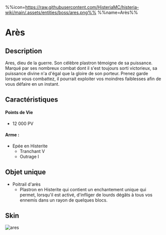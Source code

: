 %%icon=https://raw.githubusercontent.com/HisteriaMC/histeria-wiki/main/.assets/entities/boss/ares.png%%
%%name=Arès%%

# Arès

## Description 
Ares, dieu de la guerre. Son célèbre plastron témoigne de sa puissance. Marqué par ses nombreux combat dont il s'est toujours sorti victorieux, sa puissance divine n'a d'égal que la gloire de son porteur. Prenez garde lorsque vous combattez, il pourrait exploiter vos moindres faiblesses afin de vous défaire en un instant.

## Caractéristiques

#### __Points de Vie__
+ 12 000 PV

#### __Arme :__
+ Epée en Histerite 
  - Tranchant V
  - Outrage I
  
## Objet unique 
+ Poitrail d'arès
  - Plastron en Histerite qui contient un enchantement unique qui permet, lorsqu'il est activé, d'infliger de lourds dégâts à tous vos ennemis dans un rayon de quelques blocs.

## Skin

![ares](https://raw.githubusercontent.com/HisteriaMC/histeria-wiki/main/.assets/entities/boss/ares.png)



